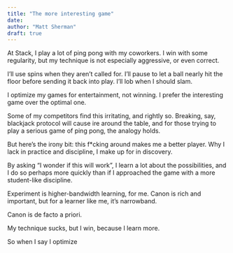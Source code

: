 ```yaml
---
title: "The more interesting game"
date: 
author: "Matt Sherman"
draft: true
---
```


At Stack, I play a lot of ping pong with my coworkers. I win with some regularity, but my technique is not especially aggressive, or even correct.

I’ll use spins when they aren’t called for. I’ll pause to let a ball nearly hit the floor before sending it back into play. I’ll lob when I should slam.

I optimize my games for entertainment, not winning. I prefer the interesting game over the optimal one.

Some of my competitors find this irritating, and rightly so. Breaking, say, blackjack protocol will cause ire around the table, and for those trying to play a serious game of ping pong, the analogy holds.

But here’s the irony bit: this f*cking around makes me a better player. Why I lack in practice and discipline, I make up for in discovery.

By asking “I wonder if this will work”, I learn a lot about the possibilities, and I do so perhaps more quickly than if I approached the game with a more student-like discipline.

Experiment is higher-bandwidth learning, for me. Canon is rich and important, but for a learner like me, it’s narrowband.

Canon is de facto a priori.

My technique sucks, but I win, because I learn more.

So when I say I optimize
